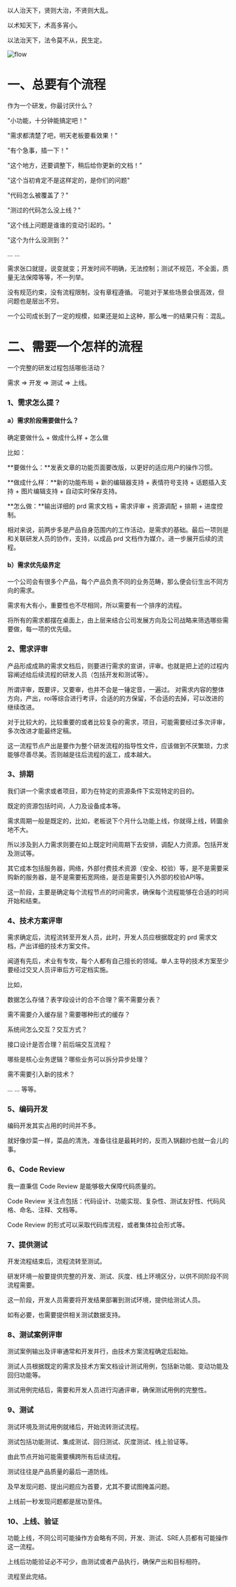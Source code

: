 以人治天下，贤则大治，不贤则大乱。

以术知天下，术高多宵小。

以法治天下，法令莫不从，民生定。

![flow](../pic/flow.jpeg)

# 一、总要有个流程

作为一个研发，你最讨厌什么？

"小功能，十分钟能搞定吧！"

"需求都清楚了吧，明天老板要看效果！"

"有个急事，插一下！"

"这个地方，还要调整下，稍后给你更新的文档！"

"这个当初肯定不是这样定的，是你们的问题"

"代码怎么被覆盖了？"

"测过的代码怎么没上线？"

"这个线上问题是谁谁的变动引起的。"

"这个为什么没测到？"

... ...

需求张口就提，说变就变；开发时间不明确，无法控制；测试不规范，不全面，质量无法保障等等，不一列举。

没有规范约束，没有流程限制，没有章程遵循。 可能对于某些场景会很高效，但问题也是层出不穷。

一个公司成长到了一定的规模，如果还是如上这种，那么唯一的结果只有：混乱。

# 二、需要一个怎样的流程

一个完整的研发过程包括哪些活动？

需求 => 开发 => 测试 => 上线。

### 1、需求怎么提？

#### a）需求阶段需要做什么？

确定要做什么 + 做成什么样 + 怎么做

比如：

**要做什么：**发表文章的功能页面要改版，以更好的适应用户的操作习惯。

**做成什么样：**新的功能布局 + 新的编辑器支持 + 表情符号支持 + 话题插入支持 + 图片编辑支持 + 自动实时保存支持。

**怎么做：**输出详细的 prd 需求文档 + 需求评审 + 资源调配 + 排期 + 进度控制。

相对来说，前两步多是产品自身范围内的工作活动，是需求的基础。最后一项则是和关联研发人员的协作，支持，以成品 prd 文档作为媒介。进一步展开后续的流程。

#### b）需求优先级界定

一个公司会有很多个产品，每个产品负责不同的业务范畴，那么便会衍生出不同方向的需求。

需求有大有小，重要性也不尽相同，所以需要有一个排序的流程。

将所有的需求都摆在桌面上，由上层来结合公司发展方向及公司战略来筛选哪些需要做，每一项的优先级。

### 2、需求评审

产品形成成熟的需求文档后，则要进行需求的宣讲，评审。也就是把上述的过程内容阐述给后续流程的研发人员（包括开发和测试等）。

所谓评审，既要评，又要审，也并不会是一锤定音，一遍过。 对需求内容的整体方向，产出，roi等综合进行考评，合适的的方保留，不合适的去掉，可以改进的继续改进。

对于比较大的，比较重要的或者比较复杂的需求，项目，可能需要经过多次评审，多次改进才能最终定稿。

这一流程节点产出是要作为整个研发流程的指导性文件，应该做到不厌繁琐，力求能够尽善尽美。否则越是往后流程的返工，成本越大。

### 3、排期

我们讲一个需求或者项目，即为在特定的资源条件下实现特定的目的。

既定的资源包括时间，人力及设备成本等。

需求周期一般是既定的，比如，老板说下个月什么功能上线，你就得上线，转圜余地不大。

所以涉及到人力需求则要在如上既定时间周期下去安排，调配人力资源。包括开发及测试等。

其它成本包括服务器，网络，外部付费技术资源（安全、校验）等，是不是需要采购新的服务器，是不是需要拓宽网络，是否是需要引入外部的校验API等。

这一阶段，主要是确定每个流程节点的时间需求，确保每个流程能够在合适的时间开始和结束。

### 4、技术方案评审

需求确定后，流程流转至开发人员，此时，开发人员应根据既定的 prd 需求文档，产出详细的技术方案文件。

闻道有先后，术业有专攻，每个人都有自己擅长的领域。单人主导的技术方案至少要经过交叉人员评审后方可定档实施。

比如，

数据怎么存储？表字段设计的合不合理？需不需要分表？

需不需要介入缓存层？需要哪种形式的缓存？

系统间怎么交互？交互方式？

接口设计是否合理？前后端交互流程？

哪些是核心业务逻辑？哪些业务可以拆分异步处理？

需不需要引入新的技术？

... ... 等等。

### 5、编码开发

编码开发其实占用的时间并不多。

就好像炒菜一样，菜品的清洗，准备往往是最耗时的，反而入锅翻炒也就一会儿的事。

### 6、Code Review

我一直秉信 Code Review 是能够极大保障代码质量的。

Code Review 关注点包括：代码设计、功能实现、复杂性、测试友好性、代码风格、命名、注释、文档等。

Code Review 的形式可以采取代码库流程，或者集体拉会形式等。

### 7、提供测试

开发流程结束后，流程流转至测试。

研发环境一般要提供完整的开发、测试、灰度、线上环境区分，以供不同阶段不同流程需要。

这一阶段，开发人员需要将开发结果部署到测试环境，提供给测试人员。

如有必要，也需要提供相关测试数据支持。

### 8、测试案例评审

测试案例输出及评审通常和开发并行，由技术方案流程确定后起始。

测试人员根据既定的需求及技术方案文档设计测试用例，包括新功能、变动功能及回归功能等。

测试用例完结后，需要和开发人员进行沟通评审，确保测试用例的完整性。

### 9、测试

测试环境及测试用例就绪后，开始流转测试流程。

测试包括功能测试、集成测试、回归测试、灰度测试、线上验证等。

由此节点开始可能需要横跨所有后续流程。

测试往往是产品质量的最后一道防线。

及早发现问题、提出问题应为首要，尤其不要试图掩盖问题。

上线前一秒发现问题都是居功至伟。

### 10、上线、验证

功能上线，不同公司可能操作方会略有不同，开发、测试、SRE人员都有可能操作这一流程。

上线后功能验证必不可少，由测试或者产品执行，确保产出和目标相符。

流程至此完结。












